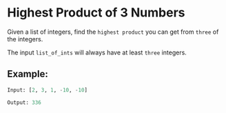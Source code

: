# Highest Product of 3 Numbers

Given a list of integers, find the `highest product` you can get from `three` of the integers.

The input `list_of_ints` will always have at least `three` integers.

## **Example:**

```python
Input: [2, 3, 1, -10, -10]

Output: 336
```
